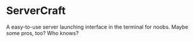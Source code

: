 # ServerCraft

A easy-to-use server launching interface in the terminal for noobs. Maybe some pros, too? Who knows?
